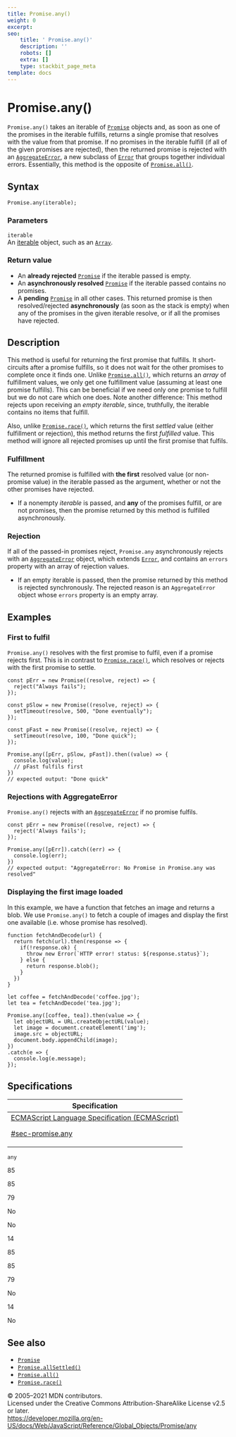 ```yaml
---
title: Promise.any()
weight: 0
excerpt:
seo:
    title: ' Promise.any()'
    description: ''
    robots: []
    extra: []
    type: stackbit_page_meta
template: docs
---
```


# Promise.any()

`Promise.any()` takes an iterable of [`Promise`](../promise) objects and, as soon as one of the promises in the iterable fulfills, returns a single promise that resolves with the value from that promise. If no promises in the iterable fulfill (if all of the given promises are rejected), then the returned promise is rejected with an [`AggregateError`](../aggregateerror), a new subclass of [`Error`](../error) that groups together individual errors. Essentially, this method is the opposite of [`Promise.all()`](all).

## Syntax

    Promise.any(iterable);

### Parameters

`iterable`  
An [iterable](../../iteration_protocols#the_iterable_protocol) object, such as an [`Array`](../array).

### Return value

-   An **already rejected** [`Promise`](../promise) if the iterable passed is empty.
-   An **asynchronously resolved** [`Promise`](../promise) if the iterable passed contains no promises.
-   A **pending** [`Promise`](../promise) in all other cases. This returned promise is then resolved/rejected **asynchronously** (as soon as the stack is empty) when any of the promises in the given iterable resolve, or if all the promises have rejected.

## Description

This method is useful for returning the first promise that fulfills. It short-circuits after a promise fulfills, so it does not wait for the other promises to complete once it finds one. Unlike [`Promise.all()`](all), which returns an _array_ of fulfillment values, we only get one fulfillment value (assuming at least one promise fulfills). This can be beneficial if we need only one promise to fulfill but we do not care which one does. Note another difference: This method rejects upon receiving an _empty iterable_, since, truthfully, the iterable contains no items that fulfill.

Also, unlike [`Promise.race()`](race), which returns the first _settled_ value (either fulfillment or rejection), this method returns the first _fulfilled_ value. This method will ignore all rejected promises up until the first promise that fulfils.

### Fulfillment

The returned promise is fulfilled with **the first** resolved value (or non-promise value) in the iterable passed as the argument, whether or not the other promises have rejected.

-   If a nonempty _iterable_ is passed, and **any** of the promises fulfill, or are not promises, then the promise returned by this method is fulfilled asynchronously.

### Rejection

If all of the passed-in promises reject, `Promise.any` asynchronously rejects with an [`AggregateError`](../aggregateerror) object, which extends [`Error`](../error), and contains an `errors` property with an array of rejection values.

-   If an empty iterable is passed, then the promise returned by this method is rejected synchronously. The rejected reason is an `AggregateError` object whose `errors` property is an empty array.

## Examples

### First to fulfil

`Promise.any()` resolves with the first promise to fulfil, even if a promise rejects first. This is in contrast to [`Promise.race()`](race), which resolves or rejects with the first promise to settle.

    const pErr = new Promise((resolve, reject) => {
      reject("Always fails");
    });

    const pSlow = new Promise((resolve, reject) => {
      setTimeout(resolve, 500, "Done eventually");
    });

    const pFast = new Promise((resolve, reject) => {
      setTimeout(resolve, 100, "Done quick");
    });

    Promise.any([pErr, pSlow, pFast]).then((value) => {
      console.log(value);
      // pFast fulfils first
    })
    // expected output: "Done quick"

### Rejections with AggregateError

`Promise.any()` rejects with an [`AggregateError`](../aggregateerror) if no promise fulfils.

    const pErr = new Promise((resolve, reject) => {
      reject('Always fails');
    });

    Promise.any([pErr]).catch((err) => {
      console.log(err);
    })
    // expected output: "AggregateError: No Promise in Promise.any was resolved"

### Displaying the first image loaded

In this example, we have a function that fetches an image and returns a blob. We use `Promise.any()` to fetch a couple of images and display the first one available (i.e. whose promise has resolved).

    function fetchAndDecode(url) {
      return fetch(url).then(response => {
        if(!response.ok) {
          throw new Error(`HTTP error! status: ${response.status}`);
        } else {
          return response.blob();
        }
      })
    }

    let coffee = fetchAndDecode('coffee.jpg');
    let tea = fetchAndDecode('tea.jpg');

    Promise.any([coffee, tea]).then(value => {
      let objectURL = URL.createObjectURL(value);
      let image = document.createElement('img');
      image.src = objectURL;
      document.body.appendChild(image);
    })
    .catch(e => {
      console.log(e.message);
    });

## Specifications

<table><thead><tr class="header"><th>Specification</th></tr></thead><tbody><tr class="odd"><td><a href="https://tc39.es/ecma262/#sec-promise.any">ECMAScript Language Specification (ECMAScript) 
<br/>

<span class="small">#sec-promise.any</span></a></td></tr></tbody></table>

`any`

85

85

79

No

No

14

85

85

79

No

14

No

## See also

-   [`Promise`](../promise)
-   [`Promise.allSettled()`](allsettled)
-   [`Promise.all()`](all)
-   [`Promise.race()`](race)

© 2005–2021 MDN contributors.  
Licensed under the Creative Commons Attribution-ShareAlike License v2.5 or later.  
<a href="https://developer.mozilla.org/en-US/docs/Web/JavaScript/Reference/Global_Objects/Promise/any" class="_attribution-link">https://developer.mozilla.org/en-US/docs/Web/JavaScript/Reference/Global_Objects/Promise/any</a>
